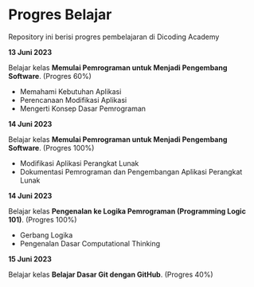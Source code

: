 # Progres Belajar
Repository ini berisi progres pembelajaran di Dicoding Academy


**13 Juni 2023**

Belajar kelas __Memulai Pemrograman untuk Menjadi Pengembang Software__. (Progres 60%)
  * Memahami Kebutuhan Aplikasi
  * Perencanaan Modifikasi Aplikasi
  * Mengerti Konsep Dasar Pemrograman


**14 Juni 2023**

Belajar kelas __Memulai Pemrograman untuk Menjadi Pengembang Software__. (Progres 100%)
  * Modifikasi Aplikasi Perangkat Lunak
  * Dokumentasi Pemrograman dan Pengembangan Aplikasi Perangkat Lunak


**14 Juni 2023**

Belajar kelas __Pengenalan ke Logika Pemrograman (Programming Logic 101)__. (Progres 100%)
  * Gerbang Logika
  * Pengenalan Dasar Computational Thinking


**15 Juni 2023**

Belajar kelas __Belajar Dasar Git dengan GitHub__. (Progres 40%)
